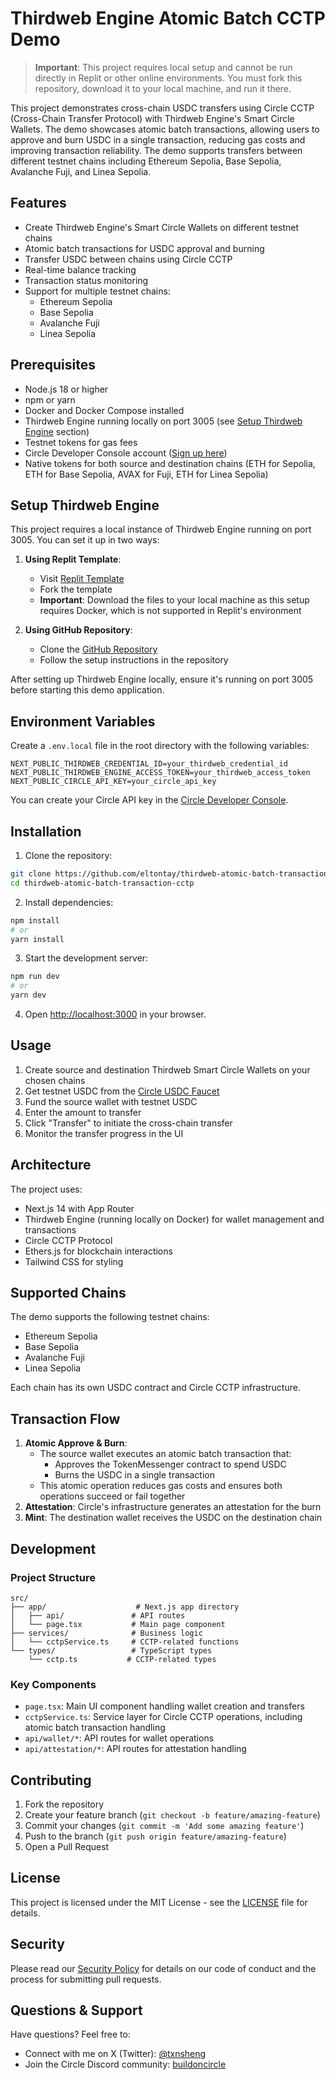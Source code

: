 # Thirdweb Engine Atomic Batch CCTP Demo

> **Important**: This project requires local setup and cannot be run directly in Replit or other online environments. You must fork this repository, download it to your local machine, and run it there.

This project demonstrates cross-chain USDC transfers using Circle CCTP (Cross-Chain Transfer Protocol) with Thirdweb Engine's Smart Circle Wallets. The demo showcases atomic batch transactions, allowing users to approve and burn USDC in a single transaction, reducing gas costs and improving transaction reliability. The demo supports transfers between different testnet chains including Ethereum Sepolia, Base Sepolia, Avalanche Fuji, and Linea Sepolia.

## Features

- Create Thirdweb Engine's Smart Circle Wallets on different testnet chains
- Atomic batch transactions for USDC approval and burning
- Transfer USDC between chains using Circle CCTP
- Real-time balance tracking
- Transaction status monitoring
- Support for multiple testnet chains:
  - Ethereum Sepolia
  - Base Sepolia
  - Avalanche Fuji
  - Linea Sepolia

## Prerequisites

- Node.js 18 or higher
- npm or yarn
- Docker and Docker Compose installed
- Thirdweb Engine running locally on port 3005 (see [Setup Thirdweb Engine](#setup-thirdweb-engine) section)
- Testnet tokens for gas fees
- Circle Developer Console account ([Sign up here](https://console.circle.com/))
- Native tokens for both source and destination chains (ETH for Sepolia, ETH for Base Sepolia, AVAX for Fuji, ETH for Linea Sepolia)

## Setup Thirdweb Engine

This project requires a local instance of Thirdweb Engine running on port 3005. You can set it up in two ways:

1. **Using Replit Template**:
   - Visit [Replit Template](https://replit.com/@buildoncircle/Self-Host-Thirdweb-Engine-with-Programmable-Wallet)
   - Fork the template
   - **Important**: Download the files to your local machine as this setup requires Docker, which is not supported in Replit's environment

2. **Using GitHub Repository**:
   - Clone the [GitHub Repository](https://github.com/eltontay/thirdweb_engine_circle_pw)
   - Follow the setup instructions in the repository

After setting up Thirdweb Engine locally, ensure it's running on port 3005 before starting this demo application.

## Environment Variables

Create a `.env.local` file in the root directory with the following variables:

```env
NEXT_PUBLIC_THIRDWEB_CREDENTIAL_ID=your_thirdweb_credential_id
NEXT_PUBLIC_THIRDWEB_ENGINE_ACCESS_TOKEN=your_thirdweb_access_token
NEXT_PUBLIC_CIRCLE_API_KEY=your_circle_api_key
```

You can create your Circle API key in the [Circle Developer Console](https://console.circle.com/).

## Installation

1. Clone the repository:
```bash
git clone https://github.com/eltontay/thirdweb-atomic-batch-transaction-cctp.git
cd thirdweb-atomic-batch-transaction-cctp
```

2. Install dependencies:
```bash
npm install
# or
yarn install
```

3. Start the development server:
```bash
npm run dev
# or
yarn dev
```

4. Open [http://localhost:3000](http://localhost:3000) in your browser.

## Usage

1. Create source and destination Thirdweb Smart Circle Wallets on your chosen chains
2. Get testnet USDC from the [Circle USDC Faucet](https://faucet.circle.com/)
3. Fund the source wallet with testnet USDC
4. Enter the amount to transfer
5. Click "Transfer" to initiate the cross-chain transfer
6. Monitor the transfer progress in the UI

## Architecture

The project uses:
- Next.js 14 with App Router
- Thirdweb Engine (running locally on Docker) for wallet management and transactions
- Circle CCTP Protocol
- Ethers.js for blockchain interactions
- Tailwind CSS for styling

## Supported Chains

The demo supports the following testnet chains:

- Ethereum Sepolia
- Base Sepolia
- Avalanche Fuji
- Linea Sepolia

Each chain has its own USDC contract and Circle CCTP infrastructure.

## Transaction Flow

1. **Atomic Approve & Burn**: 
   - The source wallet executes an atomic batch transaction that:
     - Approves the TokenMessenger contract to spend USDC
     - Burns the USDC in a single transaction
   - This atomic operation reduces gas costs and ensures both operations succeed or fail together
2. **Attestation**: Circle's infrastructure generates an attestation for the burn
3. **Mint**: The destination wallet receives the USDC on the destination chain

## Development

### Project Structure

```
src/
├── app/                    # Next.js app directory
│   ├── api/               # API routes
│   └── page.tsx           # Main page component
├── services/              # Business logic
│   └── cctpService.ts     # CCTP-related functions
└── types/                 # TypeScript types
    └── cctp.ts           # CCTP-related types
```

### Key Components

- `page.tsx`: Main UI component handling wallet creation and transfers
- `cctpService.ts`: Service layer for Circle CCTP operations, including atomic batch transaction handling
- `api/wallet/*`: API routes for wallet operations
- `api/attestation/*`: API routes for attestation handling

## Contributing

1. Fork the repository
2. Create your feature branch (`git checkout -b feature/amazing-feature`)
3. Commit your changes (`git commit -m 'Add some amazing feature'`)
4. Push to the branch (`git push origin feature/amazing-feature`)
5. Open a Pull Request

## License

This project is licensed under the MIT License - see the [LICENSE](LICENSE) file for details.

## Security

Please read our [Security Policy](SECURITY.md) for details on our code of conduct and the process for submitting pull requests.

## Questions & Support

Have questions? Feel free to:
- Connect with me on X (Twitter): [@txnsheng](https://twitter.com/txnsheng)
- Join the Circle Discord community: [buildoncircle](https://discord.gg/@buildoncircle)
